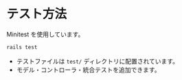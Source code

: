 # テスト方法

Minitest を使用しています。

```bash
rails test
```

- テストファイルは `test/` ディレクトリに配置されています。
- モデル・コントローラ・統合テストを追加できます。